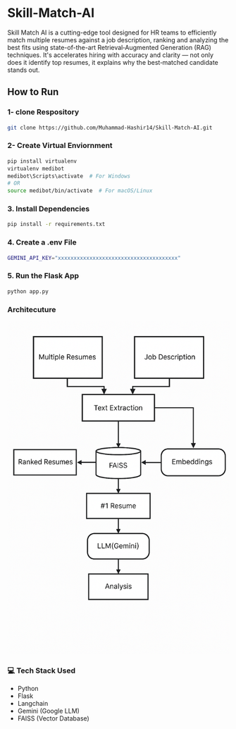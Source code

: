 # Skill-Match-AI

Skill Match AI is a cutting-edge tool designed for HR teams to efficiently match multiple resumes against a job description, ranking and analyzing the best fits using state-of-the-art Retrieval‑Augmented Generation (RAG) techniques. It's accelerates hiring with accuracy and clarity — not only does it identify top resumes, it explains why the best‑matched candidate stands out.

## How to Run

### 1- clone Respository
```bash
git clone https://github.com/Muhammad-Hashir14/Skill-Match-AI.git
```
### 2- Create Virtual Enviornment
```bash 
pip install virtualenv
virtualenv medibot
medibot\Scripts\activate  # For Windows
# OR
source medibot/bin/activate  # For macOS/Linux
```

### 3. Install Dependencies
```bash 
pip install -r requirements.txt
```

### 4. Create a .env File
```bash 
GEMINI_API_KEY="xxxxxxxxxxxxxxxxxxxxxxxxxxxxxxxxxxxxxx"
```

### 5. Run the Flask App
```bash
python app.py
```

### Architecuture
![SkillMatchAI](./Architecture/Architecure.png)

### 💻 Tech Stack Used
- Python
- Flask
- Langchain
- Gemini (Google LLM)
- FAISS (Vector Database)
